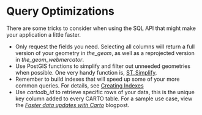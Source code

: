# Query Optimizations

There are some tricks to consider when using the SQL API that might make your application a little faster.

* Only request the fields you need. Selecting all columns will return a full version of your geometry in *the_geom*, as well as a reprojected version in *the_geom_webmercator*.
* Use PostGIS functions to simplify and filter out unneeded geometries when possible. One very handy function is, [ST_Simplify](http://www.postgis.org/docs/ST_Simplify.html).
* Remember to build indexes that will speed up some of your more common queries. For details, see [Creating Indexes](http://docs.carto.com/carto-editor/managing-your-data/#creating-indexes)
* Use *cartodb_id* to retrieve specific rows of your data, this is the unique key column added to every CARTO table. For a sample use case, view the [_Faster data updates with Carto_](https://blog.carto.com/faster-data-updates-with-carto/) blogpost.